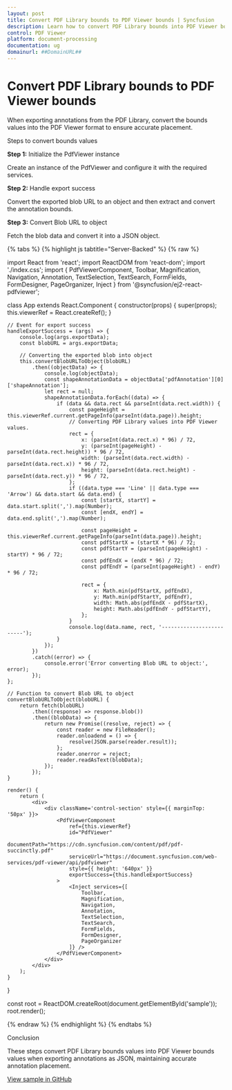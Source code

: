 ```yaml
---
layout: post
title: Convert PDF Library bounds to PDF Viewer bounds | Syncfusion
description: Learn how to convert PDF Library bounds into PDF Viewer bounds when exporting annotations, ensuring accurate placement in the React PDF Viewer.
control: PDF Viewer
platform: document-processing
documentation: ug
domainurl: ##DomainURL##
---
```


# Convert PDF Library bounds to PDF Viewer bounds

When exporting annotations from the PDF Library, convert the bounds values into the PDF Viewer format to ensure accurate placement.

Steps to convert bounds values

**Step 1:** Initialize the PdfViewer instance

Create an instance of the PdfViewer and configure it with the required services.

**Step 2:** Handle export success

Convert the exported blob URL to an object and then extract and convert the annotation bounds.

**Step 3:** Convert Blob URL to object

Fetch the blob data and convert it into a JSON object.

{% tabs %}
{% highlight js tabtitle="Server-Backed" %}
{% raw %}

import React from 'react';
import ReactDOM from 'react-dom';
import './index.css';
import {
    PdfViewerComponent,
    Toolbar,
    Magnification,
    Navigation,
    Annotation,
    TextSelection,
    TextSearch,
    FormFields,
    FormDesigner,
    PageOrganizer,
    Inject
} from '@syncfusion/ej2-react-pdfviewer';

class App extends React.Component {
    constructor(props) {
        super(props);
        this.viewerRef = React.createRef();
    }

    // Event for export success
    handleExportSuccess = (args) => {
        console.log(args.exportData);
        const blobURL = args.exportData;

        // Converting the exported blob into object
        this.convertBlobURLToObject(blobURL)
            .then((objectData) => {
                console.log(objectData);
                const shapeAnnotationData = objectData['pdfAnnotation'][0]['shapeAnnotation'];
                let rect = null;
                shapeAnnotationData.forEach((data) => {
                    if (data && data.rect && parseInt(data.rect.width)) {
                        const pageHeight = this.viewerRef.current.getPageInfo(parseInt(data.page)).height;
                        // Converting PDF Library values into PDF Viewer values.
                        rect = {
                            x: (parseInt(data.rect.x) * 96) / 72,
                            y: (parseInt(pageHeight) - parseInt(data.rect.height)) * 96 / 72,
                            width: (parseInt(data.rect.width) - parseInt(data.rect.x)) * 96 / 72,
                            height: (parseInt(data.rect.height) - parseInt(data.rect.y)) * 96 / 72,
                        };
                        if ((data.type === 'Line' || data.type === 'Arrow') && data.start && data.end) {
                            const [startX, startY] = data.start.split(',').map(Number);
                            const [endX, endY] = data.end.split(',').map(Number);

                            const pageHeight = this.viewerRef.current.getPageInfo(parseInt(data.page)).height;
                            const pdfStartX = (startX * 96) / 72;
                            const pdfStartY = (parseInt(pageHeight) - startY) * 96 / 72;
                            const pdfEndX = (endX * 96) / 72;
                            const pdfEndY = (parseInt(pageHeight) - endY) * 96 / 72;

                            rect = {
                                x: Math.min(pdfStartX, pdfEndX),
                                y: Math.min(pdfStartY, pdfEndY),
                                width: Math.abs(pdfEndX - pdfStartX),
                                height: Math.abs(pdfEndY - pdfStartY),
                            };
                        }
                        console.log(data.name, rect, '-------------------------');
                    }
                });
            })
            .catch((error) => {
                console.error('Error converting Blob URL to object:', error);
            });
    };

    // Function to convert Blob URL to object
    convertBlobURLToObject(blobURL) {
        return fetch(blobURL)
            .then((response) => response.blob())
            .then((blobData) => {
                return new Promise((resolve, reject) => {
                    const reader = new FileReader();
                    reader.onloadend = () => {
                        resolve(JSON.parse(reader.result));
                    };
                    reader.onerror = reject;
                    reader.readAsText(blobData);
                });
            });
    }

    render() {
        return (
            <div>
                <div className='control-section' style={{ marginTop: '50px' }}>
                    <PdfViewerComponent
                        ref={this.viewerRef}
                        id="PdfViewer"
                        documentPath="https://cdn.syncfusion.com/content/pdf/pdf-succinctly.pdf"
                        serviceUrl="https://document.syncfusion.com/web-services/pdf-viewer/api/pdfviewer"
                        style={{ height: '640px' }}
                        exportSuccess={this.handleExportSuccess}
                    >
                        <Inject services={[
                            Toolbar,
                            Magnification,
                            Navigation,
                            Annotation,
                            TextSelection,
                            TextSearch,
                            FormFields,
                            FormDesigner,
                            PageOrganizer
                        ]} />
                    </PdfViewerComponent>
                </div>
            </div>
        );
    }
}

const root = ReactDOM.createRoot(document.getElementById('sample'));
root.render(<App />);

{% endraw %}
{% endhighlight %}
{% endtabs %}

Conclusion

These steps convert PDF Library bounds values into PDF Viewer bounds values when exporting annotations as JSON, maintaining accurate annotation placement.

[View sample in GitHub](https://github.com/SyncfusionExamples/react-pdf-viewer-examples/tree/master/How%20to/)